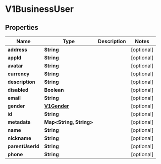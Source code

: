
# V1BusinessUser

## Properties
Name | Type | Description | Notes
------------ | ------------- | ------------- | -------------
**address** | **String** |  |  [optional]
**appId** | **String** |  |  [optional]
**avatar** | **String** |  |  [optional]
**currency** | **String** |  |  [optional]
**description** | **String** |  |  [optional]
**disabled** | **Boolean** |  |  [optional]
**email** | **String** |  |  [optional]
**gender** | [**V1Gender**](V1Gender.md) |  |  [optional]
**id** | **String** |  |  [optional]
**metadata** | **Map&lt;String, String&gt;** |  |  [optional]
**name** | **String** |  |  [optional]
**nickname** | **String** |  |  [optional]
**parentUserId** | **String** |  |  [optional]
**phone** | **String** |  |  [optional]



